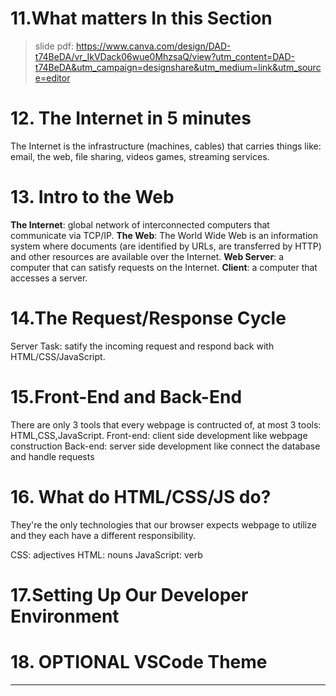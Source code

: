 # 11.What matters In this Section

> slide pdf: https://www.canva.com/design/DAD-t74BeDA/vr_IkVDack06wue0MhzsaQ/view?utm_content=DAD-t74BeDA&utm_campaign=designshare&utm_medium=link&utm_source=editor

# 12. The Internet in 5 minutes

The Internet is the infrastructure (machines, cables) that carries things like: email, the web, file sharing, videos games, streaming services.

# 13. Intro to the Web

**The Internet**: global network of interconnected computers that communicate via TCP/IP.
**The Web**: The World Wide Web is an information system where documents (are identified by URLs, are transferred by HTTP) and other resources are available over the Internet.
**Web Server**: a computer that can satisfy requests on the Internet.
**Client**: a computer that accesses a server.

# 14.The Request/Response Cycle

Server Task: satify the incoming request and respond back with HTML/CSS/JavaScript.

# 15.Front-End and Back-End

There are only 3 tools that every webpage is contructed of, at most 3 tools: HTML,CSS,JavaScript.
Front-end: client side development like webpage construction
Back-end: server side development like connect the database and handle requests

# 16. What do HTML/CSS/JS do?

They're the only technologies that our browser expects webpage to utilize and they each have a different responsibility.

CSS: adjectives
HTML: nouns
JavaScript: verb

# 17.Setting Up Our Developer Environment

# 18. OPTIONAL VSCode Theme





---

